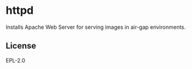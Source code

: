 httpd
======================

Installs Apache Web Server for serving images in air-gap environments.

License
-------

EPL-2.0


